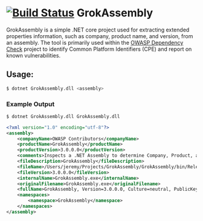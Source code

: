 [![Build Status](https://travis-ci.org/jeremylong/GrokAssembly.svg?branch=master)](https://travis-ci.org/jeremylong/GrokAssembly)
GrokAssembly
============

GrokAssembly is a simple .NET core project used for extracting extended properties
information, such as company, product name, and version, from an assembly. The tool
is primarily used within the [OWASP Dependency Check][dependencycheck] project to
identify Common Platform Identifiers (CPE) and report on known vulnerabilities.

Usage:
------

```bash
$ dotnet GrokAssembly.dll <assembly>
```

### Example Output
```bash
$ dotnet GrokAssembly.dll GrokAssembly.dll
```
```xml
<?xml version="1.0" encoding="utf-8"?>
<assembly>
    <companyName>OWASP Contributors</companyName>
    <productName>GrokAssembly</productName>
    <productVersion>3.0.0.0</productVersion>
    <comments>Inspects a .NET Assembly to determine Company, Product, and Version information</comments>
    <fileDescription>GrokAssembly</fileDescription>
    <fileName>/Users/jeremy/Projects/GrokAssembly/GrokAssembly/bin/Release/netcoreapp2.0/GrokAssembly.dll</fileName>
    <fileVersion>3.0.0.0</fileVersion>
    <internalName>GrokAssembly.exe</internalName>
    <originalFilename>GrokAssembly.exe</originalFilename>
    <fullName>GrokAssembly, Version=3.0.0.0, Culture=neutral, PublicKeyToken=null</fullName>
    <namespaces>
        <namespace>GrokAssembly</namespace>
    </namespaces>
</assembly>
```

[dependencycheck]: https://github.com/jeremylong/DependencyCheck
